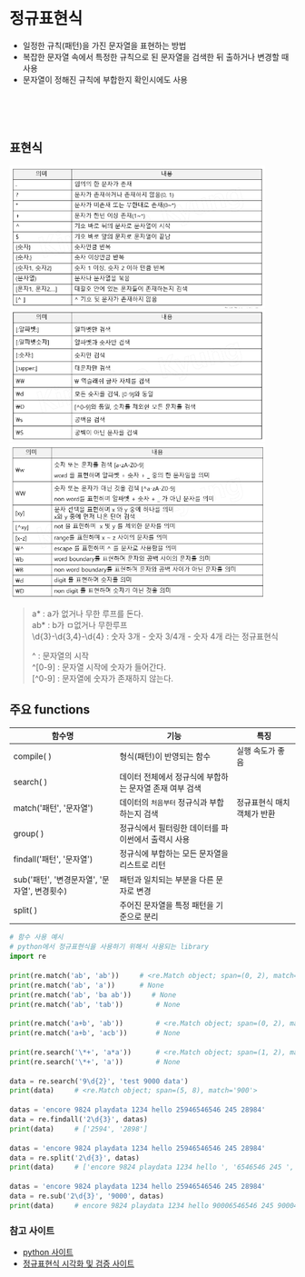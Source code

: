 # 정규표현식 
- 일정한 규칙(패턴)을 가진 문자열을 표현하는 방법
- 복잡한 문자열 속에서 특정한 규칙으로 된 문자열을 검색한 뒤 출하거나 변경할 때 사용
- 문자열이 정해진 규칙에 부합한지 확인시에도 사용
<br>
<br>
<br>

## 표현식
<img src="./images/RegExp01.png" width=450>
<img src="./images/RegExp02.png" width=450>
<img src="./images/RegExp03.png" width=450>

> a* : a가 없거나 무한 루프를 돈다. <br>
> ab* : b가 ㅁ없거나 무한루프<br>
> \d{3}-\d{3,4}-\d{4} : 숫자 3개 - 숫자 3/4개 - 숫자 4개   라는 정규표현식
>
> ^ : 문자열의 시작<br>
> ^[0-9] : 문자열 시작에 숫자가 들어간다.<br>
> [^0-9] : 문자열에 숫자가 존재하지 않는다.


## 주요 functions
|함수명|기능|특징|
|-----|-----|-------|
|compile( )|형식(패턴)이 반영되는 함수|실행 속도가 좋음|
|search( )|데이터 전체에서 정규식에 부합하는 문자열 존재 여부 검색|
|match('패턴', '문자열')|데이터의 `처음부터` 정규식과 부합하는지 검색| 정규표현식 매치 객체가 반환|
|group( )|정규식에서 필터링한 데이터를 파이썬에서 출력시 사용|
|findall('패턴', '문자열')|정규식에 부합하는 모든 문자열을 리스트로 리턴|
|sub('패턴', '변경문자열', '문자열', 변경횟수)|패턴과 일치되는 부분을 다른 문자로 변경|
|split( )|주어진 문자열을 특정 패턴을 기준으로 분리|

```python
# 함수 사용 예시
# python에서 정규표현식을 사용하기 위해서 사용되는 library
import re

print(re.match('ab', 'ab'))     # <re.Match object; span=(0, 2), match='ab'>
print(re.match('ab', 'a'))      # None
print(re.match('ab', 'ba ab'))     # None
print(re.match('ab', 'tab'))        # None

print(re.match('a+b', 'ab'))        # <re.Match object; span=(0, 2), match='ab'>
print(re.match('a+b', 'acb'))       # None

print(re.search('\*+', 'a*a'))      # <re.Match object; span=(1, 2), match='*'>
print(re.search('\*+', 'a'))        # None

data = re.search('9\d{2}', 'test 9000 data')
print(data)     # <re.Match object; span=(5, 8), match='900'>

datas = 'encore 9824 playdata 1234 hello 25946546546 245 28984'
data = re.findall('2\d{3}', datas)
print(data)     # ['2594', '2898']

datas = 'encore 9824 playdata 1234 hello 25946546546 245 28984'
data = re.split('2\d{3}', datas)
print(data)     # ['encore 9824 playdata 1234 hello ', '6546546 245 ', '4']

datas = 'encore 9824 playdata 1234 hello 25946546546 245 28984'
data = re.sub('2\d{3}', '9000', datas)
print(data)     # encore 9824 playdata 1234 hello 90006546546 245 90004

```




### 참고 사이트
- [python 사이트](https://docs.python.org/ko/3.6/library/re.html#module-re)
- [정규표현식 시각화 및 검증 사이트](https://regexper.com/)
